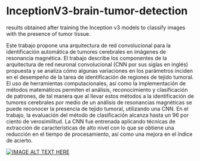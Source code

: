 # InceptionV3-brain-tumor-detection
results obtained after training the Inception v3 models to classify images with the presence of tumor tissue.


Este trabajo propone una arquitectura de red convolucional para la identificación automática
de tumores cerebrales en imágenes de resonancia magnética. El trabajo describe los
componentes de la arquitectura de red neuronal convolucional (CNN por sus siglas en inglés)
propuesta y se analiza cómo algunas variaciones en los parámetros inciden en el desempeño
de la tarea de identificación de regiones de tejido tumoral. El uso de herramientas
computacionales, así como la implementación de métodos matemáticos permiten el análisis,
reconocimiento y clasificación de patrones, de tal manera que al llevar estos métodos a la
identificación de tumores cerebrales por medio de un análisis de resonancias magnéticas se
puede reconocer la presencia de tejido tumoral, utilizando una CNN. En el trabajo, la
evaluación del método de clasificación alcanza hasta un 96 por ciento de verosimilitud. La
CNN fue entrenada aplicando técnicas de extracción de características de alto nivel con lo
que se obtiene una reducción en el tiempo de procesamiento, así como una mejora en el
índice de acierto.


[![IMAGE ALT TEXT HERE](https://img.youtube.com/vi/YOUTUBE_VIDEO_ID_HERE/0.jpg)](https://www.youtube.com/watch?v=YOUTUBE_VIDEO_ID_HERE)
